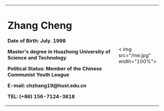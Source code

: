 <table border="0">
  <tr>
    <td width="75%">
      <h1>Zhang Cheng</h1>
      <p><b>Date of Birth: July. 1998</b></p >
      <p><b>Master's degree in Huazhong University of Science and Technology</b></p >
      <p><b>Political Status: Member of the Chinese Communist Youth League</b></p >
      <p><b>E-mail: chzhang19@hust.edu.cn</b></p >
      <p><b>TEL: (+86) 156-7124-3818</b></p >
    </td>
    <td width="25%">
      < img src="/me.jpg" width="100%">
    </td>
  </tr>
</table>
